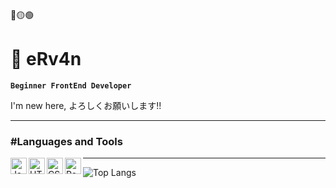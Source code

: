 🔴🟡🟢

# 📁 eRv4n

**`Beginner FrontEnd Developer`**

I'm new here, よろしくお願いします!!

---

### #Languages and Tools

<img align="left" alt="JavaScript" width="26px" src="https://cdn.jsdelivr.net/gh/devicons/devicon/icons/javascript/javascript-plain.svg" />
<img align="left" alt="HTML5" width="26px" src="https://cdn.jsdelivr.net/gh/devicons/devicon/icons/html5/html5-plain.svg" />
<img align="left" alt="CSS3" width="26px" src="https://cdn.jsdelivr.net/gh/devicons/devicon/icons/css3/css3-plain.svg" />
<img align="left" alt="ReactJS" width="26px" src="https://cdn.jsdelivr.net/gh/devicons/devicon/icons/react/react-original.svg" />

---
![Top Langs](https://github-readme-stats.vercel.app/api/top-langs/?username=eRv4n&hide_progress=true)

<!--
**eRv4n/eRv4n** is a ✨ _special_ ✨ repository because its `README.md` (this file) appears on your GitHub profile.

Here are some ideas to get you started:

- 🔭 I’m currently working on ...
- 🌱 I’m currently learning ...
- 👯 I’m looking to collaborate on ...
- 🤔 I’m looking for help with ...
- 💬 Ask me about ...
- 📫 How to reach me: ...
- 😄 Pronouns: ...
- ⚡ Fun fact: ...
-->
